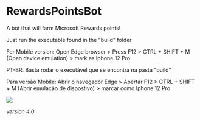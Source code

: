 # RewardsPointsBot
A bot that will farm Microsoft Rewards points!

Just run the executable found in the "build" folder

For Mobile version:
Open Edge browser > Press F12 > CTRL + SHIFT + M (Open device emulation) > mark as Iphone 12 Pro

PT-BR:
Basta rodar o executável que se encontra na pasta "build"

Para versão Mobile:
Abrir o navegador Edge > Apertar F12 > CTRL + SHIFT + M (Abrir emulação de dispostivo) > marcar como Iphone 12 Pro

<img src="https://i.imgur.com/DD7pgEQ.png" widht= 100%>
<https://i.imgur.com/DD7pgEQ.png>

*version 4.0*
